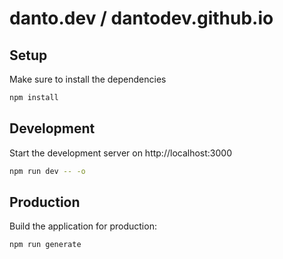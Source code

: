 # danto.dev / dantodev.github.io
## Setup

Make sure to install the dependencies

```bash
npm install
```

## Development

Start the development server on http://localhost:3000

```bash
npm run dev -- -o
```

## Production

Build the application for production:

```bash
npm run generate
```